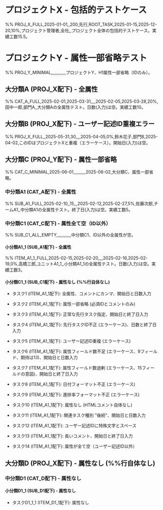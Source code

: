 # プロジェクトX - 包括的テストケース

%% PROJ_X_FULL,2025-01-01,,200,先行,ROOT_TASK,2025-01-15,2025-12-20,10%,プロジェクト管理者,全社,,プロジェクト全体の包括的テストケース。実績工数15.5。

# プロジェクトY - 属性一部省略テスト

%% PROJ_Y_MINIMAL,,,,,,,,,,,,プロジェクトY、H1属性一部省略（IDのみ）。

<!-- 仕様書2.3節: 見出しの属性行の後に必須の空行 -->

## 大分類A (PROJ_X配下) - 全属性

%% CAT_A_FULL,2025-02-01,2025-03-31,,,,2025-02-05,2025-03-28,20%,田中一郎,部門A,,大分類Aの全属性テスト。日数(入力)は空。実績工数10。
<!-- 仕様書2.3節: 見出しの属性行の後に必須の空行 -->

## 大分類B (PROJ_X配下) - ユーザー記述ID重複エラー

%% PROJ_X_FULL,,2025-05-31,30,,,,2025-04-05,0%,鈴木花子,部門B,2025-04-02,このIDはプロジェクトXと重複（エラーケース）。開始日(入力)は空。
<!-- 修正: 属性を13フィールドに。5(DepType),6(DepID),7(ActualStartDate)を空に。8(ActualEndDate)='2025-04-05', 9(Progress)='0%', 10(Assignee)='鈴木花子', 11(Org)='部門B', 12(LastUpdate)='2025-04-02' -->
<!-- 仕様書2.3節: 見出しの属性行の後に必須の空行 -->

## 大分類C (PROJ_Y配下) - 属性一部省略

%% CAT_C_MINIMAL,2025-06-01,,,,,,,,,,2025-06-02,大分類C、属性一部省略。

<!-- 仕様書2.3節: 見出しの属性行の後に必須の空行 -->

### 中分類A1 (CAT_A配下) - 全属性

%% SUB_A1_FULL,2025-02-10,,15,,,2025-02-12,2025-02-27,5%,佐藤次郎,チームA1,,中分類A1の全属性テスト。終了日(入力)は空。実績工数5。
<!-- 仕様書2.3節: 見出しの属性行の後に必須の空行 -->

### 中分類C1 (CAT_C配下) - 属性全て空（ID以外）

%% SUB_C1_ALL_EMPTY,,,,,,,,,,,,中分類C1、ID以外の全属性が空。

<!-- 仕様書2.3節: 見出しの属性行の後に必須の空行 -->

#### 小分類A1_1 (SUB_A1配下) - 全属性

%% ITEM_A1_1_FULL,2025-02-15,2025-02-20,,,,2025-02-16,2025-02-19,0%,高橋三郎,ユニットA1_1,,小分類A1_1の全属性テスト。日数(入力)は空。実績工数3。

#### 小分類C1_1 (SUB_C1配下) - 属性なし (%%行自体なし)

- タスク1 (ITEM_A1_1配下): 全属性、コメントにカンマ、開始日と日数入力 <!-- TASK_001_ERR_PREDECESSOR,2025-02-17,,2,先行,PRE_TASK_DUMMY_NON_EXISTENT,2025-02-18,2025-02-19,100%,作業員A,チームA1,,完了タスク、カンマ,あり。終了日(入力)は空。(先行タスクID未定義エラーテストとしてID変更、実績工数5はコメントへ) -->

- タスク2 (ITEM_A1_1配下): 属性一部省略 (必須IDとコメントのみ) <!-- TASK_002,,,,,,,,,,,,一部省略タスク、コメントあり -->

- タスク3 (ITEM_A1_1配下): 正常な先行タスク指定、開始日と終了日入力 <!-- TASK_003,2025-02-20,2025-02-22,,先行,TASK_001_ERR_PREDECESSOR,2025-02-21,,0%,作業員B,チームA1,,TASK_001_ERR_PREDECESSORに依存。日数(入力)は空。実績工数1はコメントへ。 -->

- タスク4 (ITEM_A1_1配下): 先行タスクID不正 (エラーケース)、日数と終了日入力 <!-- TASK_004_ERR_PREDECESSOR_NOT_FOUND,,2025-03-05,5,先行,NON_EXISTENT_TASK_ID,,,0%,作業員C,チームA1,,存在しない先行タスクIDを指定。開始日(入力)は空。 -->
<!-- 修正: 属性を13フィールドに。8(ActualEndDate)を空に。9(Progress)='0%', 10(Assignee)='作業員C', 11(Org)='チームA1', 12(LastUpdate)空。 -->

- タスク5 (ITEM_A1_1配下): ユーザー記述ID重複 (エラーケース) <!-- TASK_001_ERR_PREDECESSOR,2025-03-10,2025-03-12,2,,,,,0%,作業員D,チームA1,,TASK_001とID重複のテスト -->
<!-- 修正: IDをTASK_001_ERR_PREDECESSORに変更し、属性を13フィールドに。9(Progress)='0%', 10(Assignee)='作業員D', 11(Org)='チームA1', 12(LastUpdate)空。コメントフィールドを調整。 -->

- タスク6 (ITEM_A1_1配下): 属性フィールド数不足 (エラーケース、9フィールド、期待は13)、開始日と日数入力 <!-- TASK_006_ERR_FIELD_COUNT_LESS,2025-03-15,,5,先行,TASK_003,2025-03-16,50%,作業員E -->
<!-- 修正: 意図的なフィールド数不足(9フィールド)のテスト。8番目のActualEndDateを空にし、9番目の要素'作業員E'がProgressに割り当てられることを確認。警告表示もテスト。 -->
<!-- TASK_006_ERR_FIELD_COUNT_LESS,2025-03-15,,5,先行,TASK_003,2025-03-16,,作業員E -->

- タスク7 (ITEM_A1_1配下): 属性フィールド数過剰 (エラーケース、15フィールドの意図)、開始日と終了日入力 <!-- TASK_007_ERR_FIELD_COUNT_MORE,2025-03-22,2025-03-25,,先行,TASK_003,2025-03-23,2025-03-24,20%,作業員F,チームA1,2025-03-22,コメントです,追加フィールド1,追加フィールド2 -->
<!-- 注意: 意図的なフィールド数過剰(15フィールド)。13番目以降の 'コメントです,追加フィールド1,追加フィールド2' がコメントとして結合されることのテスト。 -->

- タスク8 (ITEM_A1_1配下): 日付フォーマット不正 (エラーケース) <!-- TASK_008_ERR_DATE_FORMAT,2025/04/01,2025-04-05,5,,,,,0%,作業員G,チームA1,INVALID_DATE,開始日入力が不正フォーマット -->
<!-- この行は日付フォーマット不正テストが主目的なので、カンマ数はそのままでOK -->

- タスク9 (ITEM_A1_1配下): 進捗率フォーマット不正 (エラーケース) <!-- TASK_009,2025-04-10,2025-04-15,5,,,,,五十パーセント,作業員H,チームA1,,進捗率が不正フォーマット -->
<!-- この行は進捗率フォーマット不正テストが主目的なので、カンマ数はそのままでOK -->

- タスク10 (ITEM_A1_1配下): 属性なし (HTMLコメント自体なし)

- タスク11 (ITEM_A1_1配下): 関連タスク種別 "後続"、開始日と日数入力 <!-- TASK_011_DEPENDENCY_SUCCESSOR,2025-04-20,,5,後続,TASK_003,,,0%,作業員I,チームA1,,TASK_003の後続タスク。終了日(入力)は空。 -->
<!-- 修正: 属性を13フィールドに。8(ActualEndDate)を空に。9(Progress)='0%', 10(Assignee)='作業員I', 11(Org)='チームA1', 12(LastUpdate)空。 -->

- タスク12 (ITEM_A1_1配下): ユーザー記述IDに特殊文字とスペース <!-- T@SK_!#_12 SPACES,2025-05-01,2025-05-05,5,,,,,0%,作業員J,チームA1,,IDに特殊文字とスペース -->
<!-- 修正: 属性を13フィールドに。7(ActualStartDate),8(ActualEndDate)を空に。9(Progress)='0%', 10(Assignee)='作業員J', 11(Org)='チームA1', 12(LastUpdate)空。 -->

- タスク13 (ITEM_A1_1配下): 長いコメント、開始日と終了日入力 <!-- TASK_013_LONG_COMMENT,2025-05-10,2025-05-15,,,,,,,0%,作業員K,チームA1,,これは非常に長いコメントです。改行は含められませんが、カンマや句読点、英数字、記号などをたくさん含めることができます。テストのために、できるだけ多くの文字数を記述してみます。１２３４５６７８９０ＡＢＣＤＥＦＧＨＩＪＫＬＭＮＯＰＱＲＳＴＵＶＷＸＹＺ。日数(入力)は空。 -->
<!-- この行のカンマ数は12個でフィールド数は13。9(Progress)='0%', 10(Assignee)='作業員K', 11(Org)='チームA1', 12(LastUpdate)空。これは期待通り。 -->

- タスク14 (ITEM_A1_1配下): 属性が全て空（ユーザー記述ID以外） <!-- TASK_014_ALL_ATTRIBUTES_EMPTY,,,,,,,,,,,, -->

## 大分類D (PROJ_X配下) - 属性なし (%%行自体なし)

### 中分類D1 (CAT_D配下) - 属性なし

#### 小分類D1_1 (SUB_D1配下) - 属性なし

- タスクD1_1_1 (ITEM_D1_1配下): 属性なし
